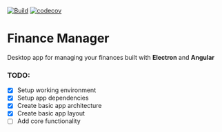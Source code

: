 [![Build](https://github.com/Ftujio-s-Organization/Finance-Manager/actions/workflows/main.yml/badge.svg?branch=master)](https://github.com/Ftujio-s-Organization/Finance-Manager/actions/workflows/main.yml) [![codecov](https://codecov.io/gh/Ftujio-s-Organization/Finance-Manager/branch/master/graph/badge.svg?token=DI0COVRUK7)](https://codecov.io/gh/Ftujio-s-Organization/Finance-Manager)

# Finance Manager
Desktop app for managing your finances built with **Electron** and **Angular**

### TODO:
- [x] Setup working environment
- [x] Setup app dependencies
- [x] Create basic app architecture
- [x] Create basic app layout
- [ ] Add core functionality
